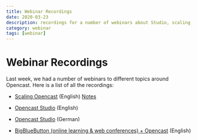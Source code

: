 ```yaml
---
title: Webinar Recordings
date: 2020-03-23
description: recordings for a number of webinars about Studio, scaling, BigBlueButton, …
category: webinar
tags: [webinar]
---
```

# Webinar Recordings

Last week, we had a number of webinars to different topics around Opencast.
Here is a list of all the recordings:

- [Scaling Opencast](https://recordings.rna1.blindsidenetworks.com/opencast/3cdef0a89e99c065d105b3a90fa2f5575d3cb628-1584367124603/capture/)
  (English)
  [Notes](https://docs.google.com/document/d/197Rvkl3izcc0HaStqV5-3jDCw4ZDbebniGoabZrF994/edit?usp=sharing)

- [Opencast Studio](https://recordings.rna1.blindsidenetworks.com/opencast/3cdef0a89e99c065d105b3a90fa2f5575d3cb628-1584374217869/capture/)
  (English)

- [Opencast Studio](https://recordings.rna1.blindsidenetworks.com/opencast/3cdef0a89e99c065d105b3a90fa2f5575d3cb628-1584362067878/capture/)
  (German)

- [BigBlueButton (online learning & web conferences) + Opencast](https://recordings.rna1.blindsidenetworks.com/opencast/3cdef0a89e99c065d105b3a90fa2f5575d3cb628-1584617007637/capture/)
  (English)
